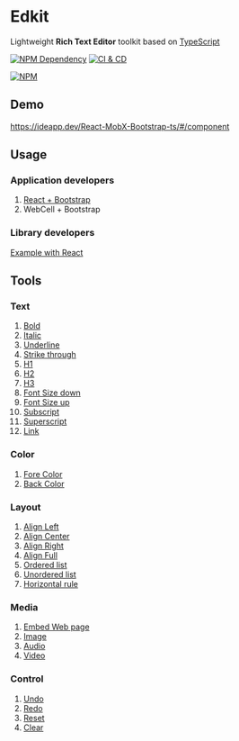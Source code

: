 # Edkit

Lightweight **Rich Text Editor** toolkit based on [TypeScript][1]

[![NPM Dependency](https://david-dm.org/idea2app/Edkit.svg)][2]
[![CI & CD](https://github.com/idea2app/Edkit/actions/workflows/main.yml/badge.svg)][3]

[![NPM](https://nodei.co/npm/edkit.png?downloads=true&downloadRank=true&stars=true)][4]

## Demo

https://ideapp.dev/React-MobX-Bootstrap-ts/#/component

## Usage

### Application developers

1. [React + Bootstrap](https://github.com/idea2app/Edkit/tree/master/React/)
2. WebCell + Bootstrap

### Library developers

[Example with React](https://github.com/idea2app/Edkit/tree/master/React/source/)

## Tools

### Text

1. [Bold](https://ideapp.dev/Edkit/classes/tools_text.boldtool.html)
2. [Italic](https://ideapp.dev/Edkit/classes/tools_text.italictool.html)
3. [Underline](https://ideapp.dev/Edkit/classes/tools_text.underlinetool.html)
4. [Strike through](https://ideapp.dev/Edkit/classes/tools_text.strikethroughtool.html)
5. [H1](https://ideapp.dev/Edkit/classes/tools_text.h1tool.html)
6. [H2](https://ideapp.dev/Edkit/classes/tools_text.h2tool.html)
7. [H3](https://ideapp.dev/Edkit/classes/tools_text.h3tool.html)
8. [Font Size down](https://ideapp.dev/Edkit/classes/tools_text.fontsizedowntool.html)
9. [Font Size up](https://ideapp.dev/Edkit/classes/tools_text.fontsizeuptool.html)
10. [Subscript](https://ideapp.dev/Edkit/classes/tools_text.subscripttool.html)
11. [Superscript](https://ideapp.dev/Edkit/classes/tools_text.superscripttool.html)
12. [Link](https://ideapp.dev/Edkit/classes/tools_text.linktool.html)

### Color

1. [Fore Color](https://ideapp.dev/Edkit/classes/tools_color.forecolortool.html)
2. [Back Color](https://ideapp.dev/Edkit/classes/tools_color.backcolortool.html)

### Layout

1. [Align Left](https://ideapp.dev/Edkit/classes/tools_layout.alignlefttool.html)
2. [Align Center](https://ideapp.dev/Edkit/classes/tools_layout.aligncentertool.html)
3. [Align Right](https://ideapp.dev/Edkit/classes/tools_layout.alignrighttool.html)
4. [Align Full](https://ideapp.dev/Edkit/classes/tools_layout.alignfulltool.html)
5. [Ordered list](https://ideapp.dev/Edkit/classes/tools_layout.orderedlisttool.html)
6. [Unordered list](https://ideapp.dev/Edkit/classes/tools_layout.unorderedlisttool.html)
7. [Horizontal rule](https://ideapp.dev/Edkit/classes/tools_layout.horizontalruletool.html)

### Media

1. [Embed Web page](https://ideapp.dev/Edkit/classes/tools_media.iframetool.html)
2. [Image](https://ideapp.dev/Edkit/classes/tools_media.imagetool.html)
3. [Audio](https://ideapp.dev/Edkit/classes/tools_media.audiotool.html)
4. [Video](https://ideapp.dev/Edkit/classes/tools_media.videotool.html)

### Control

1. [Undo](https://ideapp.dev/Edkit/classes/tools_control.undotool.html)
2. [Redo](https://ideapp.dev/Edkit/classes/tools_control.redotool.html)
3. [Reset](https://ideapp.dev/Edkit/classes/tools_control.resettool.html)
4. [Clear](https://ideapp.dev/Edkit/classes/tools_control.cleartool.html)

[1]: https://www.typescriptlang.org/
[2]: https://david-dm.org/idea2app/Edkit
[3]: https://github.com/idea2app/Edkit/actions/workflows/main.yml
[4]: https://nodei.co/npm/edkit/
